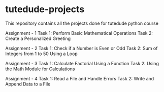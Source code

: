 # tutedude-projects
This repository contains all the projects done for tutedude python course

Assignment - 1
Task 1: Perform Basic Mathematical Operations
Task 2: Create a Personalized Greeting

Assignment - 2
Task 1: Check if a Number is Even or Odd
Task 2: Sum of Integers from 1 to 50 Using a Loop

Assignment - 3
Task 1: Calculate Factorial Using a Function
Task 2: Using the Math Module for Calculations

Assignment - 4
Task 1: Read a File and Handle Errors
Task 2: Write and Append Data to a File
